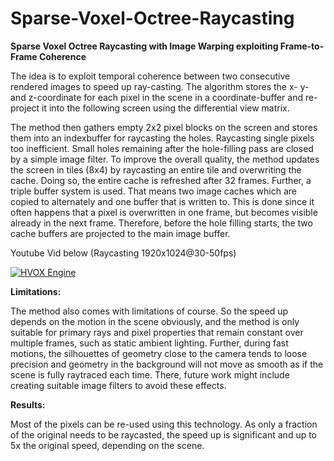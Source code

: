 # Sparse-Voxel-Octree-Raycasting
**Sparse Voxel Octree Raycasting with Image Warping exploiting Frame-to-Frame Coherence**


The idea is to exploit temporal coherence between two consecutive rendered images to speed up ray-casting. The algorithm stores the x- y- and z-coordinate for each pixel in the scene in a coordinate-buffer and re-project it into the following screen using the differential view matrix. 

The method then gathers empty 2x2 pixel blocks on the screen and stores them into an indexbuffer for raycasting the holes. Raycasting single pixels too inefficient. Small holes remaining after the hole-filling pass are closed by a simple image filter. To improve the overall quality, the method updates the screen in tiles (8x4) by raycasting an entire tile and overwriting the cache. Doing so, the entire cache is refreshed after 32 frames. Further, a triple buffer system is used. That means two image caches which are copied to alternately and one buffer that is written to. This is done since it often happens that a pixel is overwritten in one frame, but becomes visible already in the next frame. Therefore, before the hole filling starts, the two cache buffers are projected to the main image buffer.

Youtube Vid below (Raycasting 1920x1024@30-50fps)

[![HVOX Engine](https://github.com/sp4cerat/Sparse-Voxel-Octree-Raycasting/blob/master/screenshot.png?raw=true)](http://www.youtube.com/watch?v=ij0vw8yTCsY)


**Limitations:**


The method also comes with limitations of course. So the speed up depends on the motion in the scene obviously, and the method is only suitable for primary rays and pixel properties that remain constant over multiple frames, such as static ambient lighting. Further, during fast motions, the silhouettes of geometry close to the camera tends to loose precision and geometry in the background will not move as smooth as if the scene is fully raytraced each time. There, future work might include creating suitable image filters to avoid these effects.

**Results:**


Most of the pixels can be re-used using this technology. As only a fraction of the original needs to be raycasted, the speed up is significant and up to 5x the original speed, depending on the scene. 
